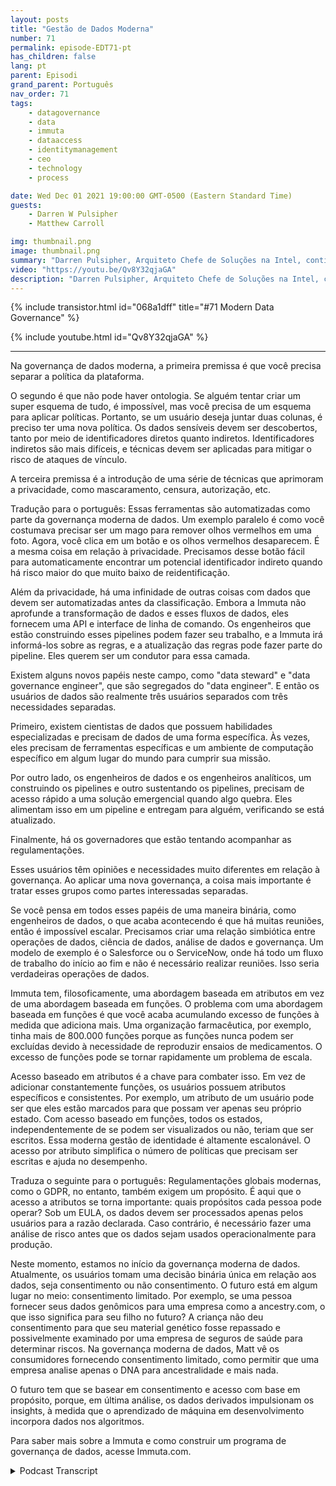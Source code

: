 ```yaml
---
layout: posts
title: "Gestão de Dados Moderna"
number: 71
permalink: episode-EDT71-pt
has_children: false
lang: pt
parent: Episodi
grand_parent: Português
nav_order: 71
tags:
    - datagovernance
    - data
    - immuta
    - dataaccess
    - identitymanagement
    - ceo
    - technology
    - process

date: Wed Dec 01 2021 19:00:00 GMT-0500 (Eastern Standard Time)
guests:
    - Darren W Pulsipher
    - Matthew Carroll

img: thumbnail.png
image: thumbnail.png
summary: "Darren Pulsipher, Arquiteto Chefe de Soluções na Intel, continua sua discussão aprofundada sobre a realidade e o futuro da governança de dados moderna com Matthew Carroll, CEO da Immuta. Neste episódio, eles discutem a Classificação de Dados, Políticas e Governança."
video: "https://youtu.be/Qv8Y32qjaGA"
description: "Darren Pulsipher, Arquiteto Chefe de Soluções na Intel, continua sua discussão aprofundada sobre a realidade e o futuro da governança de dados moderna com Matthew Carroll, CEO da Immuta. Neste episódio, eles discutem a Classificação de Dados, Políticas e Governança."
---
```


<div>
{% include transistor.html id="068a1dff" title="#71 Modern Data Governance" %}

{% include youtube.html id="Qv8Y32qjaGA" %}
</div>

---

Na governança de dados moderna, a primeira premissa é que você precisa separar a política da plataforma.

O segundo é que não pode haver ontologia. Se alguém tentar criar um super esquema de tudo, é impossível, mas você precisa de um esquema para aplicar políticas. Portanto, se um usuário deseja juntar duas colunas, é preciso ter uma nova política. Os dados sensíveis devem ser descobertos, tanto por meio de identificadores diretos quanto indiretos. Identificadores indiretos são mais difíceis, e técnicas devem ser aplicadas para mitigar o risco de ataques de vínculo.

A terceira premissa é a introdução de uma série de técnicas que aprimoram a privacidade, como mascaramento, censura, autorização, etc.

Tradução para o português: Essas ferramentas são automatizadas como parte da governança moderna de dados. Um exemplo paralelo é como você costumava precisar ser um mago para remover olhos vermelhos em uma foto. Agora, você clica em um botão e os olhos vermelhos desaparecem. É a mesma coisa em relação à privacidade. Precisamos desse botão fácil para automaticamente encontrar um potencial identificador indireto quando há risco maior do que muito baixo de reidentificação.

Além da privacidade, há uma infinidade de outras coisas com dados que devem ser automatizadas antes da classificação. Embora a Immuta não aprofunde a transformação de dados e esses fluxos de dados, eles fornecem uma API e interface de linha de comando. Os engenheiros que estão construindo esses pipelines podem fazer seu trabalho, e a Immuta irá informá-los sobre as regras, e a atualização das regras pode fazer parte do pipeline. Eles querem ser um condutor para essa camada.

Existem alguns novos papéis neste campo, como "data steward" e "data governance engineer", que são segregados do "data engineer". E então os usuários de dados são realmente três usuários separados com três necessidades separadas.

Primeiro, existem cientistas de dados que possuem habilidades especializadas e precisam de dados de uma forma específica. Às vezes, eles precisam de ferramentas específicas e um ambiente de computação específico em algum lugar do mundo para cumprir sua missão.

Por outro lado, os engenheiros de dados e os engenheiros analíticos, um construindo os pipelines e outro sustentando os pipelines, precisam de acesso rápido a uma solução emergencial quando algo quebra. Eles alimentam isso em um pipeline e entregam para alguém, verificando se está atualizado.

Finalmente, há os governadores que estão tentando acompanhar as regulamentações.

Esses usuários têm opiniões e necessidades muito diferentes em relação à governança. Ao aplicar uma nova governança, a coisa mais importante é tratar esses grupos como partes interessadas separadas.

Se você pensa em todos esses papéis de uma maneira binária, como engenheiros de dados, o que acaba acontecendo é que há muitas reuniões, então é impossível escalar. Precisamos criar uma relação simbiótica entre operações de dados, ciência de dados, análise de dados e governança. Um modelo de exemplo é o Salesforce ou o ServiceNow, onde há todo um fluxo de trabalho do início ao fim e não é necessário realizar reuniões. Isso seria verdadeiras operações de dados.

Immuta tem, filosoficamente, uma abordagem baseada em atributos em vez de uma abordagem baseada em funções. O problema com uma abordagem baseada em funções é que você acaba acumulando excesso de funções à medida que adiciona mais. Uma organização farmacêutica, por exemplo, tinha mais de 800.000 funções porque as funções nunca podem ser excluídas devido à necessidade de reproduzir ensaios de medicamentos. O excesso de funções pode se tornar rapidamente um problema de escala.

Acesso baseado em atributos é a chave para combater isso. Em vez de adicionar constantemente funções, os usuários possuem atributos específicos e consistentes. Por exemplo, um atributo de um usuário pode ser que eles estão marcados para que possam ver apenas seu próprio estado. Com acesso baseado em funções, todos os estados, independentemente de se podem ser visualizados ou não, teriam que ser escritos. Essa moderna gestão de identidade é altamente escalonável. O acesso por atributo simplifica o número de políticas que precisam ser escritas e ajuda no desempenho.

Traduza o seguinte para o português: Regulamentações globais modernas, como o GDPR, no entanto, também exigem um propósito. É aqui que o acesso a atributos se torna importante: quais propósitos cada pessoa pode operar? Sob um EULA, os dados devem ser processados apenas pelos usuários para a razão declarada. Caso contrário, é necessário fazer uma análise de risco antes que os dados sejam usados operacionalmente para produção.

Neste momento, estamos no início da governança moderna de dados. Atualmente, os usuários tomam uma decisão binária única em relação aos dados, seja consentimento ou não consentimento. O futuro está em algum lugar no meio: consentimento limitado. Por exemplo, se uma pessoa fornecer seus dados genômicos para uma empresa como a ancestry.com, o que isso significa para seu filho no futuro? A criança não deu consentimento para que seu material genético fosse repassado e possivelmente examinado por uma empresa de seguros de saúde para determinar riscos. Na governança moderna de dados, Matt vê os consumidores fornecendo consentimento limitado, como permitir que uma empresa analise apenas o DNA para ancestralidade e mais nada.

O futuro tem que se basear em consentimento e acesso com base em propósito, porque, em última análise, os dados derivados impulsionam os insights, à medida que o aprendizado de máquina em desenvolvimento incorpora dados nos algoritmos.

Para saber mais sobre a Immuta e como construir um programa de governança de dados, acesse Immuta.com.



<details>
<summary> Podcast Transcript </summary>

<p></p>

</details>
